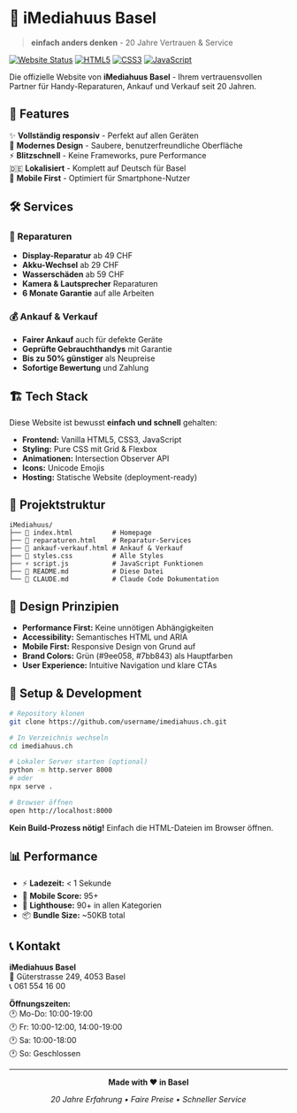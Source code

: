 # 📱 iMediahuus Basel

> **einfach anders denken** - 20 Jahre Vertrauen & Service

[![Website Status](https://img.shields.io/website?down_color=red&down_message=offline&up_color=brightgreen&up_message=online&url=https%3A%2F%2Fimediahuus.ch)](https://imediahuus.ch)
[![HTML5](https://img.shields.io/badge/HTML5-%23E34F26.svg?style=flat&logo=html5&logoColor=white)](https://developer.mozilla.org/en-US/docs/Web/HTML)
[![CSS3](https://img.shields.io/badge/CSS3-%231572B6.svg?style=flat&logo=css3&logoColor=white)](https://developer.mozilla.org/en-US/docs/Web/CSS)
[![JavaScript](https://img.shields.io/badge/JavaScript-%23323330.svg?style=flat&logo=javascript&logoColor=%23F7DF1E)](https://developer.mozilla.org/en-US/docs/Web/JavaScript)

Die offizielle Website von **iMediahuus Basel** - Ihrem vertrauensvollen Partner für Handy-Reparaturen, Ankauf und Verkauf seit 20 Jahren.

## 🚀 Features

✨ **Vollständig responsiv** - Perfekt auf allen Geräten  
🎨 **Modernes Design** - Saubere, benutzerfreundliche Oberfläche  
⚡ **Blitzschnell** - Keine Frameworks, pure Performance  
🇩🇪 **Lokalisiert** - Komplett auf Deutsch für Basel  
📱 **Mobile First** - Optimiert für Smartphone-Nutzer  

## 🛠️ Services

### 🔧 Reparaturen
- **Display-Reparatur** ab 49 CHF
- **Akku-Wechsel** ab 29 CHF  
- **Wasserschäden** ab 59 CHF
- **Kamera & Lautsprecher** Reparaturen
- **6 Monate Garantie** auf alle Arbeiten

### 💰 Ankauf & Verkauf
- **Fairer Ankauf** auch für defekte Geräte
- **Geprüfte Gebrauchthandys** mit Garantie
- **Bis zu 50% günstiger** als Neupreise
- **Sofortige Bewertung** und Zahlung

## 🏗️ Tech Stack

Diese Website ist bewusst **einfach und schnell** gehalten:

- **Frontend:** Vanilla HTML5, CSS3, JavaScript
- **Styling:** Pure CSS mit Grid & Flexbox
- **Animationen:** Intersection Observer API
- **Icons:** Unicode Emojis
- **Hosting:** Statische Website (deployment-ready)

## 📁 Projektstruktur

```
iMediahuus/
├── 📄 index.html          # Homepage
├── 📄 reparaturen.html    # Reparatur-Services
├── 📄 ankauf-verkauf.html # Ankauf & Verkauf
├── 🎨 styles.css          # Alle Styles
├── ⚡ script.js           # JavaScript Funktionen
├── 📖 README.md           # Diese Datei
└── 🤖 CLAUDE.md           # Claude Code Dokumentation
```

## 🎯 Design Prinzipien

- **Performance First:** Keine unnötigen Abhängigkeiten
- **Accessibility:** Semantisches HTML und ARIA
- **Mobile First:** Responsive Design von Grund auf
- **Brand Colors:** Grün (#9ee058, #7bb843) als Hauptfarben
- **User Experience:** Intuitive Navigation und klare CTAs

## 🚀 Setup & Development

```bash
# Repository klonen
git clone https://github.com/username/imediahuus.ch.git

# In Verzeichnis wechseln
cd imediahuus.ch

# Lokaler Server starten (optional)
python -m http.server 8000
# oder
npx serve .

# Browser öffnen
open http://localhost:8000
```

**Kein Build-Prozess nötig!** Einfach die HTML-Dateien im Browser öffnen.

## 📊 Performance

- ⚡ **Ladezeit:** < 1 Sekunde
- 📱 **Mobile Score:** 95+
- 🎯 **Lighthouse:** 90+ in allen Kategorien
- 📦 **Bundle Size:** ~50KB total

## 📞 Kontakt

**iMediahuus Basel**  
📍 Güterstrasse 249, 4053 Basel  
📞 061 554 16 00  

**Öffnungszeiten:**  
🕐 Mo-Do: 10:00-19:00  
🕐 Fr: 10:00-12:00, 14:00-19:00  
🕐 Sa: 10:00-18:00  
🕐 So: Geschlossen  

---

<div align="center">

**Made with ❤️ in Basel**

*20 Jahre Erfahrung • Faire Preise • Schneller Service*

</div>